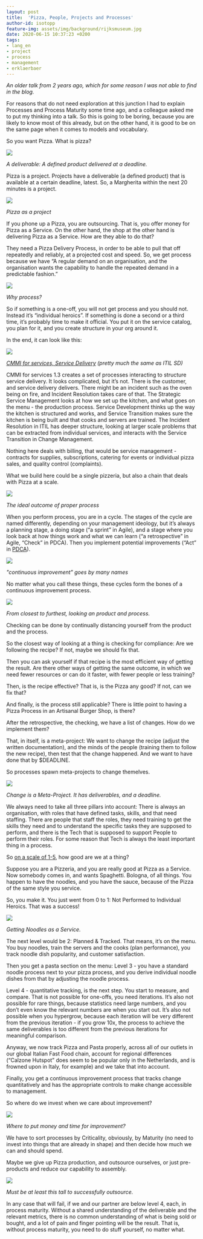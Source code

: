 ```yaml
---
layout: post
title:  'Pizza, People, Projects and Processes'
author-id: isotopp
feature-img: assets/img/background/rijksmuseum.jpg
date: 2020-06-15 10:37:23 +0200
tags:
- lang_en
- project
- process
- management
- erklaerbaer
---
```

*An older talk from 2 years ago, which for some reason I was not able to find in the blog.*

For reasons that do not need exploration at this junction I had to explain Processes and Process Maturity some time ago, and a colleague asked me to put my thinking into a talk. So this is going to be boring, because you are likely to know most of this already, but on the other hand, it is good to be on the same page when it comes to models and vocabulary.

So you want Pizza. What is pizza?

![](/uploads/2020/06/pizza/scooter.png)

*A deliverable: A defined product delivered at a deadline.*

Pizza is a project. Projects have a deliverable (a defined product) that is available at a certain deadline, latest. So, a Margherita within the next 20 minutes is a project.

![](/uploads/2020/06/pizza/margherita-project.png)

*Pizza as a project*

If you phone up a Pizza, you are outsourcing. That is, you offer money for Pizza as a Service. On the other hand, the shop at the other hand is delivering Pizza as a Service. How are they able to do that?

They need a Pizza Delivery Process, in order to be able to pull that off repeatedly and reliably, at a projected cost and speed. So, we get process because we have “A regular demand on an organisation, and the organisation wants the capability to handle the repeated demand in a predictable fashion.”

![](/uploads/2020/06/pizza/process-demand.png)

*Why process?*

So if something is a one-off, you will not get process and you should not. Instead it’s “individual heroics”. If something is done a second or a third time, it’s probably time to make it official. You put it on the service catalog, you plan for it, and you create structure in your org around it.

In the end, it can look like this:

![](/uploads/2020/06/pizza/pizza-as-a-service.png)

*[CMMI for services, Service Delivery](https://www.wibas.com/cmmi/service-establishment-and-delivery-cmmi-svc) (pretty much the same as ITIL SD)*

CMMI for services 1.3 creates a set of processes interacting to structure service delivery. It looks complicated, but it’s not. There is the customer, and service delivery delivers. There might be an incident such as the oven being on fire, and Incident Resolution takes care of that. The Strategic Service Management looks at how we set up the kitchen, and what goes on the menu - the production process. Service Development thinks up the way the kitchen is structured and works, and Service Transition makes sure the kitchen is being built and that cooks and servers are trained. The Incident Resolution in ITIL has deeper structure, looking at larger scale problems that can be extracted from individual services, and interacts with the Service Transition in Change Management.

Nothing here deals with billing, that would be service management - contracts for supplies, subscriptions, catering for events or individual pizza sales, and quality control (complaints).

What we build here could be a single pizzeria, but also a chain that deals with Pizza at a scale.

![](/uploads/2020/06/pizza/sd-process.png)

*The ideal outcome of proper process*

When you perform process, you are in a cycle. The stages of the cycle are named differently, depending on your management ideology, but it’s always a planning stage, a doing stage (“a sprint” in Agile), and a stage where you look back at how things work and what we can learn (“a retrospective” in Agile, “Check” in PDCA). Then you implement potential improvements (“Act” in [PDCA](https://en.wikipedia.org/wiki/PDCA)).

![](/uploads/2020/06/pizza/pcda.png)

*"continuous improvement" goes by many names*

No matter what you call these things, these cycles form the bones of a continuous improvement process. 

![](/uploads/2020/06/pizza/checking.png)

*From closest to furthest, looking an product and process.*

Checking can be done by continually distancing yourself from the product and the process.

So the closest way of looking at a thing is checking for compliance: Are we following the recipe? If not, maybe we should fix that.

Then you can ask yourself if that recipe is the most efficient way of getting the result. Are there other ways of getting the same outcome, in which we need fewer resources or can do it faster, with fewer people or less training?

Then, is the recipe effective? That is, is the Pizza any good? If not, can we fix that?

And finally, is the process still applicable? There is little point to having a Pizza Process in an Artisanal Burger Shop, is there?

After the retrospective, the checking, we have a list of changes. How do we implement them?

That, in itself, is a meta-project: We want to change the recipe (adjust the written documentation), and the minds of the people (training them to follow the new recipe), then test that the change happened. And we want to have done that by $DEADLINE.

So processes spawn meta-projects to change themelves.

![](/uploads/2020/06/pizza/acting.png)

*Change is a Meta-Project. It has deliverables, and a deadline.*

We always need to take all three pillars into account: There is always an organisation, with roles that have defined tasks, skills, and that need staffing. There are people that staff the roles, they need training to get the skills they need and to understand the specific tasks they are supposed to perform, and there is the Tech that is supposed to support People to perform their roles. For some reason that Tech is always the least important thing in a process.

So [on a scale of 1-5](https://en.wikipedia.org/wiki/File:Characteristics_of_Capability_Maturity_Model.svg), how good are we at a thing?

Suppose you are a Pizzeria, and you are really good at Pizza as a Service. Now somebody comes in, and wants Spaghetti. Bologna, of all things. You happen to have the noodles, and you have the sauce, because of the Pizza of the same style you service.

So, you make it. You just went from 0 to 1: Not Performed to Individual Heroics. That was a success!

![](/uploads/2020/06/pizza/noodles-as-a-service.png)

*Getting Noodles as a Service.*

The next level would be 2: Planned & Tracked. That means, it’s on the menu. You buy noodles, train the servers and the cooks (plan performance), you track noodle dish popularity, and customer satisfaction.

Then you get a pasta section on the menu: Level 3 - you have a standard noodle process next to your pizza process, and you derive individual noodle dishes from that by adjusting the noodle process.

Level 4 - quantitative tracking, is the next step. You start to measure, and compare. That is not possible for one-offs, you need iterations. It’s also not possible for rare things, because statistics need large numbers, and you don’t even know the relevant numbers are when you start out. It’s also not possible when you hypergrow, because each iteration will be very different from the previous iteration - if you grow 10x, the process to achieve the same deliverables is too different from the previous iterations for meaningful comparison.

Anyway, we now track Pizza and Pasta properly, across all of our outlets in our global Italian Fast Food chain, account for regional differences (“Calzone Hutspot” does seem to be popular only in the Netherlands, and is frowned upon in Italy, for example) and we take that into account.

Finally, you get a continuous improvement process that tracks change quantitatively and has the appropriate controls to make change accessible to management.

So where do we invest when we care about improvement?

![](/uploads/2020/06/pizza/where-to-improve.png)

*Where to put money and time for improvement?*

We have to sort processes by Criticality, obviously, by Maturity (no need to invest into things that are already in shape) and then decide how much we can and should spend.

Maybe we give up Pizza production, and outsource ourselves, or just pre-products and reduce our capability to assembly.

![](/uploads/2020/06/pizza/outsourcing.png)

*Must be at least this tall to successfully outsource.*

In any case that will fail, if we and our partner are below level 4, each, in process maturity. Without a shared understanding of the deliverable and the relevant metrics, there is no common understanding of what is being sold or bought, and a lot of pain and finger pointing will be the result. That is, without process maturity, you need to do stuff yourself, no matter what.